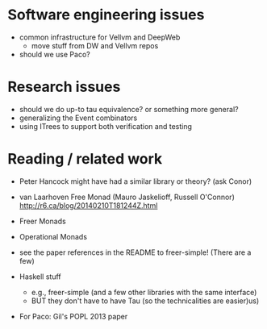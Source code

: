 # Software engineering issues

- common infrastructure for Vellvm and DeepWeb
    - move stuff from DW and Vellvm repos
- should we use Paco?

# Research issues

- should we do up-to tau equivalence?  or something more general?
- generalizing the Event combinators
- using ITrees to support both verification and testing

# Reading / related work

- Peter Hancock might have had a similar library or theory?  (ask Conor)
- van Laarhoven Free Monad (Mauro Jaskelioff, Russell O'Connor)
    http://r6.ca/blog/20140210T181244Z.html
- Freer Monads
- Operational Monads
- see the paper references in the README to freer-simple!  (There are a few)
- Haskell stuff
    - e.g., freer-simple (and a few other libraries with the same interface)
    - BUT they don't have to have Tau (so the technicalities are easier)us)

- For Paco: Gil's POPL 2013 paper


